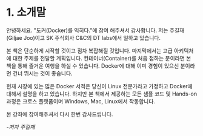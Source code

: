 # 1. 소개말

안녕하세요. "도커\(Docker\)를 익히다."에 참여 해주셔서 감사합니다. 저는 주길재\(Giljae Joo\)이고 SK 주식회사 C&C의 DT labs에서 일하고 있습니다.

본 책은 단순하게 시작할 것이고 점차 복잡해질 것입니다. 마지막에서는 고급 아키텍처에 대한 주제를 전달할 계획입니다. 컨테이너\(Container\)를 처음 접하는 분이라면 본 책을 통해 즐거운 여행을 하실 수 있습니다. Docker에 대해 이미 경험이 있으신 분이라면 건너 뛰시는 것이 좋습니다.

현재 시장에 있는 많은 Docker 서적은 당신이 Linux 전문가라고 가정하고 Docker에 대해서 설명을 하고 있습니다. 하지만 본 책에서 제공하는 모든 샘플 코드 및 Hands-on 과정은 크로스 플랫폼이며 Windows, Mac, Linux에서 작동합니다.

본 강좌에 참여해주셔서 다시 한번 감사드립니다.

_-저자 주길재_

